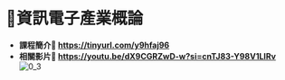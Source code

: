 # 📶資訊電子產業概論
- **課程簡介🚀  https://tinyurl.com/y9hfaj96**  
- **相關影片🚀  https://youtu.be/dX9CGRZwD-w?si=cnTJ83-Y98V1LIRv**
![0_3](https://github.com/knnv5h/ITEE2024/assets/43922704/4eefe0dd-f389-4981-bf6d-4626680fbb67)
